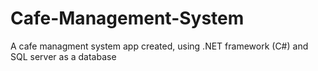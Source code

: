 # Cafe-Management-System
 A cafe managment system app created, using .NET framework (C#) and SQL server as a database
